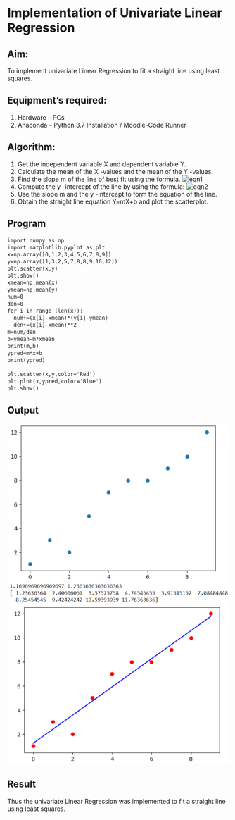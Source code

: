 # Implementation of Univariate Linear Regression
## Aim:
To implement univariate Linear Regression to fit a straight line using least squares.
## Equipment’s required:
1.	Hardware – PCs
2.	Anaconda – Python 3.7 Installation / Moodle-Code Runner
## Algorithm:
1.	Get the independent variable X and dependent variable Y.
2.	Calculate the mean of the X -values and the mean of the Y -values.
3.	Find the slope m of the line of best fit using the formula.
 ![eqn1](./eq1.jpg)
4.	Compute the y -intercept of the line by using the formula:
![eqn2](./eq2.jpg)  
5.	Use the slope m and the y -intercept to form the equation of the line.
6.	Obtain the straight line equation Y=mX+b and plot the scatterplot.
## Program
```
import numpy as np
import matplotlib.pyplot as plt
x=np.array([0,1,2,3,4,5,6,7,8,9])
y=np.array([1,3,2,5,7,8,8,9,10,12])
plt.scatter(x,y)
plt.show()
xmean=np.mean(x)
ymean=np.mean(y)
num=0
den=0
for i in range (len(x)):
  num+=(x[i]-xmean)*(y[i]-ymean)
  den+=(x[i]-xmean)**2
m=num/den
b=ymean-m*xmean
print(m,b)
ypred=m*x+b
print(ypred)

plt.scatter(x,y,color='Red')
plt.plot(x,ypred,color='Blue')
plt.show()
```
## Output
![alt text](<Screenshot 2024-12-07 091355.png>) 
![alt text](<Screenshot 2024-12-07 091408.png>)

## Result
Thus the univariate Linear Regression was implemented to fit a straight line using least squares.

